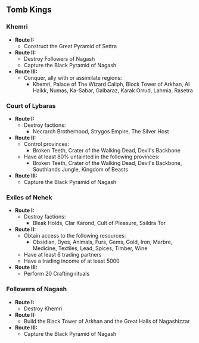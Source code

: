 ## Tomb Kings

### Khemri

* **Route I:**
	* Construct the Great Pyramid of Settra
* **Route II:**
	* Destroy Followers of Nagash
	* Capture the Black Pyramid of Nagash
* **Route III:**
	* Conquer, ally with or assimilate regions:
	    * Khemri, Palace of The Wizard Caliph, Block Tower of Arkhan, Al Haikk, Numas, Ka-Sabar, Galbaraz, Karak Orrud, 
	    Lahmia, Rasetra

### Court of Lybaras

* **Route I:**
	* Destroy factions:
	    * Necrarch Brotherhood, Strygos Empire, The Silver Host
* **Route II:**
	* Control provinces:
	    * Broken Teeth, Crater of the Walking Dead, Devil's Backbone
	* Have at least 80% untainted in the following provinces:
	    * Broken Teeth, Crater of the Walking Dead, Devil's Backbone, Southlands Jungle, Kingdom of Beasts
* **Route III:**
	* Capture the Black Pyramid of Nagash

### Exiles of Nehek

* **Route I:**
	* Destroy factions:
	    * Bleak Holds, Clar Karond, Cult of Pleasure, Ssildra Tor
* **Route II:**
	* Obtain access to the following resources:
	    * Obsidian, Dyes, Animals, Furs, Gems, Gold, Iron, Marbre, Medicine, Textiles, Lead, Spices, Timber, Wine
	* Have at least 6 trading partners
	* Have a trading income of at least 5000
* **Route III:**
	* Perform 20 Crafting rituals

### Followers of Nagash

* **Route I:**
	* Destroy Khemri
* **Route II:**
	* Build the Black Tower of Arkhan and the Great Halls of Nagashizzar
* **Route III:**
	* Capture the Black Pyramid of Nagash
